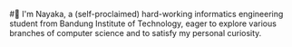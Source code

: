 #👋
I'm Nayaka, a (self-proclaimed) hard-working informatics engineering student from Bandung Institute of Technology, eager to explore various branches of computer science and to satisfy my personal curiosity.

